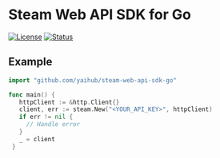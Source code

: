 # Steam Web API SDK for Go

[![License](https://img.shields.io/badge/license-MIT-blue.svg)](LICENSE)
[![Status](https://img.shields.io/badge/status-work%20in%20progress-red)](Status)

## Example

   ```go
   import "github.com/yaihub/steam-web-api-sdk-go"

   func main() {
      httpClient := &http.Client{}
      client, err := steam.New("<YOUR_API_KEY>", httpClient)
      if err != nil {
        // Handle error
      }
      _ = client
    }
   ```